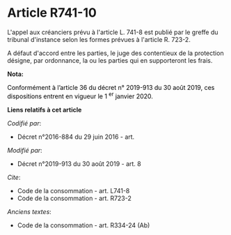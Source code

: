 # Article R741-10

L'appel aux créanciers prévu à l'article L. 741-8 est publié par le greffe du tribunal d'instance selon les formes prévues à
l'article R. 723-2. 

A défaut d'accord entre les parties, le     juge des contentieux de la protection désigne, par ordonnance, la ou les parties
qui en supporteront les frais.

**Nota:**

<font color="black">Conformément à l’article 36 du décret n° 2019-913 du 30 août 2019, ces dispositions entrent en vigueur le
1
    <sup>er</sup> janvier 2020.</font>

**Liens relatifs à cet article**

_Codifié par_:

  - Décret n°2016-884 du 29 juin 2016 - art.

_Modifié par_:

  - Décret n°2019-913 du 30 août 2019 - art. 8

_Cite_:

  - Code de la consommation - art. L741-8
  - Code de la consommation - art. R723-2

_Anciens textes_:

  - Code de la consommation - art. R334-24 (Ab)
